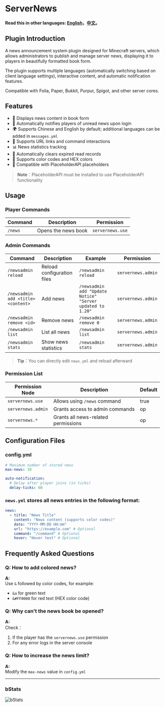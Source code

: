 # ServerNews

**Read this in other languages: [English](README.md)，[中文](README_zh.md)。**

## Plugin Introduction
A news announcement system plugin designed for Minecraft servers, which allows administrators to publish and manage server news, displaying it to players in beautifully formatted book form. 

The plugin supports multiple languages (automatically switching based on client language settings), interactive content, and automatic notification features.  

Compatible with Folia, Paper, Bukkit, Purpur, Spigot, and other server cores.  

## Features
- 📖 Displays news content in book form
- 🔔 Automatically notifies players of unread news upon login
- 🌍 Supports Chinese and English by default; additional languages can be added in `messages.yml`
- 🔗 Supports URL links and command interactions
- 📊 News statistics tracking
- 📅 Automatically clears expired read records
- 🎨 Supports color codes and HEX colors
- 📱 Compatible with PlaceholderAPI placeholders

> **Note**：PlaceholderAPI must be installed to use PlaceholderAPI functionality

## Usage

### Player Commands
| Command | Description | Permission |
|------|------|------|
| `/news` | Opens the news book | `servernews.use` |

### Admin Commands
| Command | Description | Example | Permission |
|------|------|------|------|
| `/newsadmin reload` | 	Reload configuration files	 | `/newsadmin reload` | `servernews.admin` |
| `/newsadmin add <title> <content>` | Add news | `/newsadmin add "Update Notice" "Server updated to 1.20"` | `servernews.admin` |
| `/newsadmin remove <id>` | Remove news | `/newsadmin remove 0` | `servernews.admin` |
| `/newsadmin list` | 	List all news | `/newsadmin list` | `servernews.admin` |
| `/newsadmin stats` | 	Show news statistics | `/newsadmin stats` | `servernews.admin` |

> **Tip**：You can directly edit `news.yml` and reload afterward

### Permission List

| Permission Node            | 	Description                     | Default |
|---------------------|--------------------------|--------|
| `servernews.use`    | Allows using `/news` command      | true   |
| `servernews.admin`  | Grants access to admin commands     | op     |
| `servernews.*`      | Grants all news-related permissions    | op     |

## Configuration Files

### config.yml
```yaml
# Maximum number of stored news  
max-news: 10

auto-notification:
  # Delay after player joins (in ticks) 
  delay-ticks: 60
```

### `news.yml` stores all news entries in the following format:

```yaml
news:
  - title: "News Title"
    content: "News content (supports color codes)"
    date: "YYYY-MM-DD HH:mm"
    url: "https://example.com" # Optional  
    command: "/command" # Optional  
    hover: "Hover text" # Optional  
```

## Frequently Asked Questions

### Q: How to add colored news?  
**A:**  
Use `&` followed by color codes, for example:  
- `&a` for green text    
- `&#FF0000` for red text (HEX color code)  

### Q: Why can't the news book be opened?  
**A:**  
Check：  
1. If the player has the `servernews.use` permission  
2. For any error logs in the server console    

### Q: How to increase the news limit?  
**A:**  
Modify the `max-news` value in `config.yml`  

---

### bStats
![bStats](https://bstats.org/signatures/bukkit/ServerNews.svg)
